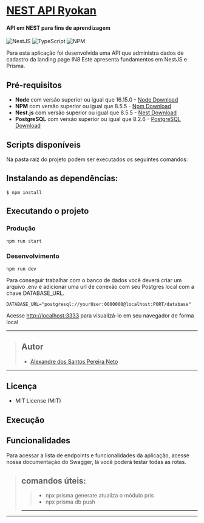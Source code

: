 # [NEST API Ryokan]('https://ryokan-production.up.railway.app')

#### API em NEST para fins de aprendizagem

![NestJS](https://img.shields.io/badge/nestjs-%23E0234E.svg?style=for-the-badge&logo=nestjs&logoColor=white)
![TypeScript](https://img.shields.io/badge/typescript-%23007ACC.svg?style=for-the-badge&logo=typescript&logoColor=white)
![NPM](https://img.shields.io/badge/NPM-%23000000.svg?style=for-the-badge&logo=npm&logoColor=white)

Para esta aplicação foi desenvolvida uma API que administra dados de cadastro da landing page IN8
Este apresenta fundamentos em NestJS e Prisma.

## Pré-requisitos

- **Node** com versão superior ou igual que 16.15.0 - [Node Download](https://nodejs.org/pt-br/download/)
- **NPM** com versão superior ou igual que 8.5.5 - [Npm Download](https://www.npmjs.com/package/download)
- **Nest.js** com versão superior ou igual que 8.5.5 - [Nest Download](https://docs.nestjs.com/)
- **PostgreSQL** com versão superior ou igual que 8.2.6 - [PostgreSQL Download](https://www.postgresql.org/download/)


## Scripts disponíveis

Na pasta raíz do projeto podem ser executados os seguintes comandos:

## Instalando as dependências:

```
$ npm install
```

## Executando o projeto

### Produção

```
npm run start
```

### Desenvolvimento

```
npm run dev
```



Para conseguir trabalhar com o banco de dados você deverá criar um arquivo .env e adicionar uma url de conexão com seu Postgres local com a chave DATABASE_URL.

```
DATABASE_URL="postgresql://yourUser:0000000@localhost:PORT/database"
```


Acesse [http://localhost:3333](http://localhost:3333) para visualizá-lo em seu navegador de forma local

---
>
> ## Autor
>
>- [Alexandre dos Santos Pereira Neto](https://github.com/Malkavianson)
>
___
## Licença

- MIT License (MIT)


## Execução


## Funcionalidades

Para acessar a lista de endpoints e funcionalidades da aplicação, acesse nossa documentação do Swagger, lá você poderá testar todas as rotas.



> ## comandos úteis:
>
> > - npx prisma generate atualiza o módulo pris
> > - npx prisma db push
>
> ---

---

